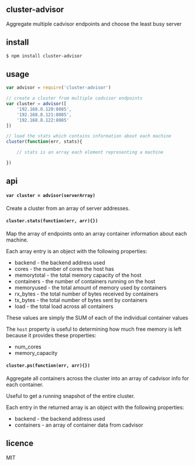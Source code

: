 ## cluster-advisor

Aggregate multiple cadvisor endpoints and choose the least busy server

## install

```bash
$ npm install cluster-advisor
```

## usage

```js
var advisor = require('cluster-advisor')

// create a cluster from multiple cadvisor endpoints
var cluster = advisor([
	'192.168.8.120:8085',
	'192.168.8.121:8085',
	'192.168.8.122:8085'
])

// load the stats which contains information about each machine
cluster(function(err, stats){

	// stats is an array each element representing a machine

})
```

## api

#### `var cluster = advisor(serverArray)`

Create a cluster from an array of server addresses.

#### `cluster.stats(function(err, arr){})`

Map the array of endpoints onto an array container information about each machine.

Each array entry is an object with the following properties:

 * backend - the backend address used
 * cores - the number of cores the host has
 * memorytotal - the total memory capacity of the host
 * containers - the number of containers running on the host
 * memoryused - the total amount of memory used by containers
 * rx_bytes - the total number of bytes received by containers
 * tx_bytes - the total number of bytes sent by containers
 * load - the total load across all containers

These values are simply the SUM of each of the individual container values

The `host` property is useful to determining how much free memory is left because it provides these properties:

 * num_cores
 * memory_capacity

#### `cluster.ps(function(err, arr){})`

Aggregate all containers across the cluster into an array of cadvisor info for each container.

Useful to get a running snapshot of the entire cluster.

Each entry in the returned array is an object with the following properties:

 * backend - the backend address used
 * containers - an array of container data from cadvisor

## licence

MIT